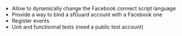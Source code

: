 *    Allow to dynamically change the Facebook connect script language
*    Provide a way to bind a sfGuard account with a Facebook one
*    Register events
*    Unit and functionnal tests (need a public test account)